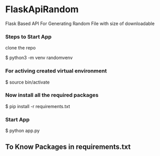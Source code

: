 # FlaskApiRandom
Flask Based API For Generating Random File with size of downloadable

### Steps to Start App

clone the repo

$ python3 -m venv randomvenv

### For activing created virtual environment 
$ source bin/activate   

### Now install all the required packages
$ pip install -r requirements.txt

### Start App
$ python app.py

## To Know Packages in requirements.txt
